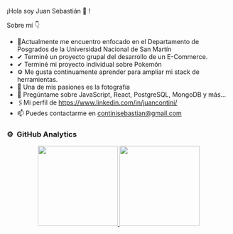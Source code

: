 ¡Hola soy Juan Sebastián 👋 !


Sobre mí 👇
- 🦾Actualmente me encuentro enfocado en el Departamento de Posgrados de la Universidad Nacional de San Martín
- ✔ Terminé un proyecto grupal del desarrollo de un E-Commerce.
- ✔ Terminé mi proyecto individual sobre Pokemón
- ⚙ Me gusta continuamente aprender para ampliar mi stack de herramientas.
- 📸 Una de mis pasiones es la fotografía
- 💬 Pregúntame sobre JavaScript, React, PostgreSQL, MongoDB y más...
- 🖇Mi perfil de https://www.linkedin.com/in/juancontini/
- 📫 Puedes contactarme en continisebastian@gmail.com

### ⚙️ &nbsp;GitHub Analytics

<p align="center">
<a href="https://github.com/sebagdm">
  <img height="180em" src="https://github-readme-stats-eight-theta.vercel.app/api?username=sebagdm&show_icons=true&theme=algolia&include_all_commits=true&count_private=true"/>
  <img height="180em" src="https://github-readme-stats-eight-theta.vercel.app/api/top-langs/?username=sebagdm&layout=compact&langs_count=8&theme=algolia"/>
</a>
</p>


